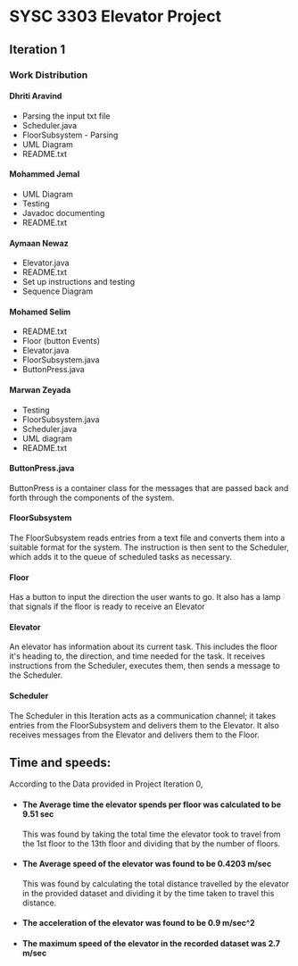 # SYSC 3303 Elevator Project

## Iteration 1
### Work Distribution
#### Dhriti Aravind
- Parsing the input txt file
- Scheduler.java
- FloorSubsystem - Parsing
- UML Diagram
- README.txt

#### Mohammed Jemal
- UML Diagram
- Testing
- Javadoc documenting
- README.txt

#### Aymaan Newaz
- Elevator.java
- README.txt
- Set up instructions and testing
- Sequence Diagram

#### Mohamed Selim
- README.txt
- Floor (button Events)
- Elevator.java
- FloorSubsystem.java
- ButtonPress.java

#### Marwan Zeyada
- Testing
- FloorSubsystem.java
- Scheduler.java
- UML diagram
- README.txt

#### ButtonPress.java
ButtonPress is a container class for the messages that are passed back and forth through the components of the system. 

#### FloorSubsystem
The FloorSubsystem reads entries from a text file and converts them into a suitable format for the system. The instruction is then sent to the Scheduler, which adds it to the queue of scheduled tasks as necessary.

#### Floor
Has a button to input the direction the user wants to go. It also has a lamp that signals if the floor is ready to receive an Elevator

#### Elevator
An elevator has information about its current task. This includes the floor it's heading to, the direction, and time needed for the task. It receives instructions from the Scheduler, executes them, then sends a message to the Scheduler.

#### Scheduler
The Scheduler in this Iteration acts as a communication channel; it takes entries from the FloorSubsystem and delivers them to the Elevator. It also receives messages from the 
Elevator and delivers them to the Floor.

## Time and speeds:
According to the Data provided in Project Iteration 0,

- #### The Average time the elevator spends per floor was calculated to be 9.51 sec
  This was found by taking the total time the elevator took to travel from the 1st floor to the 13th floor and dividing that by the number of floors.

- #### The Average speed of the elevator was found to be 0.4203 m/sec
  This was found by calculating the total distance travelled by the elevator in the provided dataset and dividing it by the time taken to travel this distance.

- #### The acceleration of the elevator was found to be 0.9 m/sec^2

- #### The maximum speed of the elevator in the recorded dataset was 2.7 m/sec
